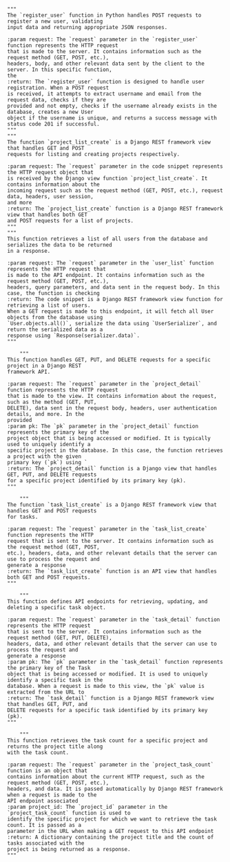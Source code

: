     """
    The `register_user` function in Python handles POST requests to register a new user, validating
    input data and returning appropriate JSON responses.
    
    :param request: The `request` parameter in the `register_user` function represents the HTTP request
    that is made to the server. It contains information such as the request method (GET, POST, etc.),
    headers, body, and other relevant data sent by the client to the server. In this specific function,
    the
    :return: The `register_user` function is designed to handle user registration. When a POST request
    is received, it attempts to extract username and email from the request data, checks if they are
    provided and not empty, checks if the username already exists in the database, creates a new User
    object if the username is unique, and returns a success message with status code 201 if successful.
    """
    """
    The function `project_list_create` is a Django REST framework view that handles GET and POST
    requests for listing and creating projects respectively.
    
    :param request: The `request` parameter in the code snippet represents the HTTP request object that
    is received by the Django view function `project_list_create`. It contains information about the
    incoming request such as the request method (GET, POST, etc.), request data, headers, user session,
    and more
    :return: The `project_list_create` function is a Django REST framework view that handles both GET
    and POST requests for a list of projects.
    """
    """
    This function retrieves a list of all users from the database and serializes the data to be returned
    in a response.
    
    :param request: The `request` parameter in the `user_list` function represents the HTTP request that
    is made to the API endpoint. It contains information such as the request method (GET, POST, etc.),
    headers, query parameters, and data sent in the request body. In this case, the function is checking
    :return: The code snippet is a Django REST framework view function for retrieving a list of users.
    When a GET request is made to this endpoint, it will fetch all User objects from the database using
    `User.objects.all()`, serialize the data using `UserSerializer`, and return the serialized data as a
    response using `Response(serializer.data)`.
    """

        """
    This function handles GET, PUT, and DELETE requests for a specific project in a Django REST
    framework API.
    
    :param request: The `request` parameter in the `project_detail` function represents the HTTP request
    that is made to the view. It contains information about the request, such as the method (GET, PUT,
    DELETE), data sent in the request body, headers, user authentication details, and more. In the
    provided
    :param pk: The `pk` parameter in the `project_detail` function represents the primary key of the
    project object that is being accessed or modified. It is typically used to uniquely identify a
    specific project in the database. In this case, the function retrieves a project with the given
    primary key (`pk`) using `
    :return: The `project_detail` function is a Django view that handles GET, PUT, and DELETE requests
    for a specific project identified by its primary key (pk).
    """

        """
    The function `task_list_create` is a Django REST framework view that handles GET and POST requests
    for tasks.
    
    :param request: The `request` parameter in the `task_list_create` function represents the HTTP
    request that is sent to the server. It contains information such as the request method (GET, POST,
    etc.), headers, data, and other relevant details that the server can use to process the request and
    generate a response
    :return: The `task_list_create` function is an API view that handles both GET and POST requests.
    """

        """
    This function defines API endpoints for retrieving, updating, and deleting a specific task object.
    
    :param request: The `request` parameter in the `task_detail` function represents the HTTP request
    that is sent to the server. It contains information such as the request method (GET, PUT, DELETE),
    headers, data, and other relevant details that the server can use to process the request and
    generate a response
    :param pk: The `pk` parameter in the `task_detail` function represents the primary key of the Task
    object that is being accessed or modified. It is used to uniquely identify a specific task in the
    database. When a request is made to this view, the `pk` value is extracted from the URL to
    :return: The `task_detail` function is a Django REST framework view that handles GET, PUT, and
    DELETE requests for a specific task identified by its primary key (pk).
    """

        """
    This function retrieves the task count for a specific project and returns the project title along
    with the task count.
    
    :param request: The `request` parameter in the `project_task_count` function is an object that
    contains information about the current HTTP request, such as the request method (GET, POST, etc.),
    headers, and data. It is passed automatically by Django REST framework when a request is made to the
    API endpoint associated
    :param project_id: The `project_id` parameter in the `project_task_count` function is used to
    identify the specific project for which we want to retrieve the task count. It is passed as a
    parameter in the URL when making a GET request to this API endpoint
    :return: A dictionary containing the project title and the count of tasks associated with the
    project is being returned as a response.
    """